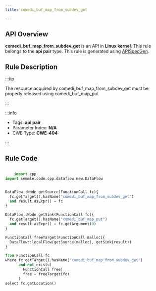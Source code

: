 ```yaml
---
title: comedi_buf_map_from_subdev_get

---
```



## API Overview
**comedi_buf_map_from_subdev_get** is an API in **Linux kernel**. This rule belongs to the **api pair** type. This rule is generated using [APISpecGen](../../tools/APISpecGen).
## Rule Description

:::tip

The resource acquired by comedi_buf_map_from_subdev_get must be properly released using comedi_buf_map_put

:::

:::info

- Tags: **api pair**
- Parameter Index: **N/A**
- CWE Type: **CWE-404**

:::

## Rule Code
```python

    import cpp
import semmle.code.cpp.dataflow.new.DataFlow


DataFlow::Node getSource(FunctionCall fc){
  fc.getTarget().hasName("comedi_buf_map_from_subdev_get")
  and result.asExpr() = fc
}

DataFlow::Node getSink(FunctionCall fc){
  fc.getTarget().hasName("comedi_buf_map_put")
  and result.asExpr() = fc.getArgument(0)
}

FunctionCall freeTarget(FunctionCall malloc){
  DataFlow::localFlow(getSource(malloc), getSink(result))
}

from FunctionCall fc
where fc.getTarget().hasName("comedi_buf_map_from_subdev_get")
      and not exists(
        FunctionCall free| 
        free = freeTarget(fc)
      )
select fc.getLocation()

    
```